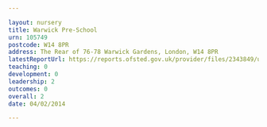 ```yaml
---

layout: nursery
title: Warwick Pre-School
urn: 105749
postcode: W14 8PR
address: The Rear of 76-78 Warwick Gardens, London, W14 8PR
latestReportUrl: https://reports.ofsted.gov.uk/provider/files/2343849/urn/105749.pdf
teaching: 0
development: 0
leadership: 2
outcomes: 0
overall: 2
date: 04/02/2014

---
```

